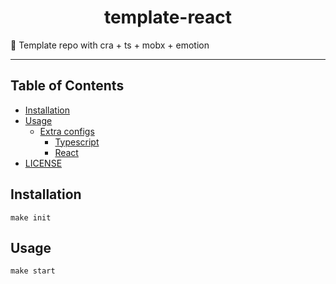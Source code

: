 <div align="center">
    <h1>template-react</h1>
</div>

<p>📓 Template repo with cra + ts + mobx + emotion</p>

---

## Table of Contents

<!-- START doctoc generated TOC please keep comment here to allow auto update -->
<!-- DON'T EDIT THIS SECTION, INSTEAD RE-RUN doctoc TO UPDATE -->
<!-- END doctoc -->

- [Installation](#installation)
- [Usage](#usage)
  - [Extra configs](#extra-configs)
    - [Typescript](#typescript)
    - [React](#react)
- [LICENSE](#license)

<!-- END doctoc generated TOC please keep comment here to allow auto update -->


## Installation

```shell script
make init
```

## Usage

```shell script
make start
```
